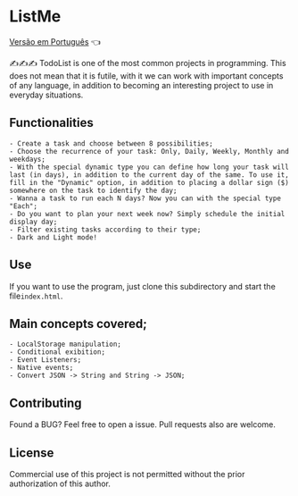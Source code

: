 # ListMe

<a href="https://github.com/ItaloPussi/simpleProjectsJS/blob/master/listMe/readme.pt.md">Versão em Português</a> 👈

✍✍✍ TodoList is one of the most common projects in programming. This does not mean that it is futile, with it we can work with important concepts of any language, in addition to becoming an interesting project to use in everyday situations.

## Functionalities
    - Create a task and choose between 8 possibilities;
    - Choose the recurrence of your task: Only, Daily, Weekly, Monthly and weekdays;
    - With the special dynamic type you can define how long your task will last (in days), in addition to the current day of the same. To use it, fill in the "Dynamic" option, in addition to placing a dollar sign ($) somewhere on the task to identify the day;
    - Wanna a task to run each N days? Now you can with the special type "Each";
    - Do you want to plan your next week now? Simply schedule the initial display day;
    - Filter existing tasks according to their type; 
    - Dark and Light mode!

## Use

If you want to use the program, just clone this subdirectory and start the file```index.html```.

## Main concepts covered;
	- LocalStorage manipulation;
	- Conditional exibition;
	- Event Listeners;
	- Native events;
	- Convert JSON -> String and String -> JSON;

## Contributing
Found a BUG? Feel free to open a issue. Pull requests also are welcome.

## License
Commercial use of this project is not permitted without the prior authorization of this author.
